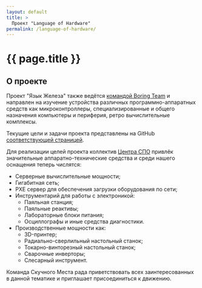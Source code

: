 ```yaml
---
layout: default
title: >
  Проект "Language of Hardware"
permalink: /language-of-hardware/
---
```



# [](#header-1) {{ page.title }}


## О проекте

Проект "Язык Железа" также ведётся
[командой Boring Team](https://github.com/orgs/boringplace/teams/boring-team)
и направлен на изучение устройства различных программно-аппаратных
средств как микроконтроллеры, специализированные и общего назначения
компьютеры и периферия, ретро вычислительные комплексы.

Текущие цели и задачи проекта представлены на GitHub
[соответствующей страницей](https://github.com/orgs/boringplace/projects/1).

Для реализации целей проекта коллектив [Центра СПО](https://sarfsc.ru)
привлёк значительные аппаратно-технические средства и среди нашего
оснащения теперь числятся:

* Серверные вычислительные мощности;
* Гигабитная сеть;
* PXE сервер для обеспечения загрузки оборудования по сети;
* Инструментарий для работы с электроникой:
  * Паяльная станция;
  * Паяльные реактивы;
  * Лабораторные блоки питания;
  * Осциллографы и иные средства диагностики.
* Производственные мощности как:
  * 3D-принтер;
  * Радиально-сверлильный настольный станок;
  * Токарно-винторезный настольный станок;
  * Сварочные инверторы;
  * Слесарный инструмент.

Команда Скучного Места рада приветствовать всех заинтересованных в
данной тематике и приглашает присоединиться к движению.

